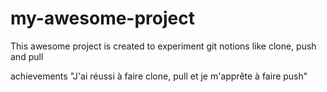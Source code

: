 # my-awesome-project
This awesome project is created to experiment git notions like clone, push and pull

achievements "J'ai réussi à faire clone, pull et je m'apprête à faire push"
